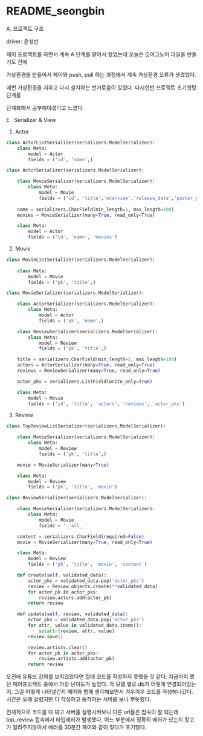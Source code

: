 # README_seongbin

A. 프로젝트 구조 

driver: 윤성빈

페어 프로젝트를 하면서 계속 A 단계를 맡아서 했었는데 오늘은 깃이그노어 파일을 만들기도 전에 

가상환경을 만들어서 페어와 push, pull 하는 과정에서 계속 가상환경 오류가 생겼었다.

매번 가상환경을 지우고 다시 설치하는 번거로움이 있었다. 다시한번 프로젝트 초기셋팅 단계를 

단계화해서 공부해야겠다고 느꼈다.



E . Serializer & View

1.  Actor

```python
class ActorListSerializer(serializers.ModelSerializer):
    class Meta:
        model = Actor
        fields = ('id', 'name',)

class ActorSerializer(serializers.ModelSerializer):

    class MovieSerializer(serializers.ModelSerializer):
        class Meta:
            model = Movie
            fields = ('id', 'title','overview','release_date','poster_path')
        
    name = serializers.CharField(min_length=1, max_length=100)
    movies = MovieSerializer(many=True, read_only=True)

    class Meta:
        model = Actor
        fields = ('id', 'name', 'movies')
```



2.  Movie

```python
class MovieListSerializer(serializers.ModelSerializer):
    
    class Meta:
        model = Movie
        fields = ('pk', 'title',)

class MovieSerializer(serializers.ModelSerializer):

    class ActorSerializer(serializers.ModelSerializer):
        class Meta:
            model = Actor
            fields = ('pk', 'name',)

    class ReviewSerializer(serializers.ModelSerializer):
        class Meta:
            model = Review
            fields = ('pk', 'title',)

    title = serializers.CharField(min_length=2, max_length=100)
    actors = ActorSerializer(many=True, read_only=True)
    reviews = ReviewSerializer(many=True, read_only=True)

    actor_pks = serializers.ListField(write_only=True)

    class Meta:
        model = Movie
        fields = ('id', 'title', 'actors', 'reviews', 'actor_pks')
```



3. Review

```python
class TopReviewListSerializer(serializers.ModelSerializer):

    class MovieSerializer(serializers.ModelSerializer):
        class Meta:
            model = Review
            fields = ('pk', 'title',)

    movie = MovieSerializer(many=True)

    class Meta:
        model = Review
        fields = ('pk', 'title', 'movie')

class ReviewSerializer(serializers.ModelSerializer):

    class MovieSerializer(serializers.ModelSerializer):
        class Meta:
            model = Movie
            fields = '__all__'

    content = serializers.CharField(required=False)
    movie = MovieSerializer(many=True, read_only=True)

    class Meta:
        model = Review
        fields = ('pk', 'title', 'movie', 'content')

    def create(self, validated_data):
        actor_pks = validated_data.pop('actor_pks')
        review = Review.objects.create(**validated_data)
        for actor_pk in actor_pks:
            review.actors.add(actor_pk)
        return review

    def update(self, review, validated_data):
        actor_pks = validated_data.pop('actor_pks')
        for attr, value in validated_data.items():
            setattr(review, attr, value)
        review.save()

        review.artists.clear()
        for actor_pk in actor_pks:
            review.artists.add(actor_pk)
        return review
```

오전에 유튜브 강의를 보지않았다면 절대 코드를 작성하지 못했을 것 같다. 지금까지 했던 페어프로젝트 중에서 가장 난이도가 높았다. 각 모델 별로 db가 어떻게 연결되어있는지, 그걸 어떻게 나타낼건지 페어와 함께 생각해보면서 겨우겨우 코드를 작성해나갔다. 시간은 오래 걸렸지만 다 작성하고 동작하는 서버를 보니 뿌듯했다.



전체적으로 코드를 다 짜고 서버를 실행시켜보니 다른 url들은 접속이 잘 되는데 top_review 접속에서 타입에러가 발생했다. 어느 부분에서 정확히 에러가 났는지 장고가 알려주지않아서 에러를 30분간 페어와 같이 찾다가 포기했다. 
